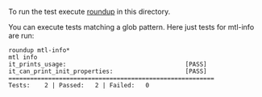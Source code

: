 To run the test execute [roundup](http://bmizerany.github.io/roundup/) in this directory.

You can execute tests matching a glob pattern. Here just tests for mtl-info are run:

    roundup mtl-info*
    mtl info
    it_prints_usage:                                 [PASS]
    it_can_print_init_properties:                    [PASS]
    =========================================================
    Tests:    2 | Passed:   2 | Failed:   0

